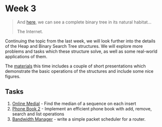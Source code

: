 # Week 3

> And [here](http://imgur.com/L77FY5X), we can see a
> complete binary tree in its natural habitat...
>
> The Internet.

Continuing the topic from the last week, we will look further into the details
of the Heap and Binary Search Tree structures. We will explore more problems
and tasks which these structure solve, as well as some real-world applications
of them.

The [materials](materials/binary_trees.md) this time includes a couple of short
presentations which demonstrate the basic operations of the structures and include
some nice figures.

## Tasks

1. [Online Medial](1-Online-Median/README.md) - Find the median of a sequence
on each insert
1. [Phone Book 2](2-Phone-Book-2/README.md) - Implement an efficient phone book
with add, remove, search and list operations
1. [Bandwidth Manager](3-Bandwidth-Manager/README.md) - write a simple packet
scheduler for a router.
